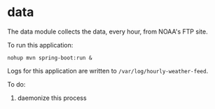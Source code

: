 # data

The data module collects the data, every hour, from NOAA's FTP site.

To run this application:

    nohup mvn spring-boot:run &

Logs for this application are written to `/var/log/hourly-weather-feed`.

To do:

1. daemonize this process
